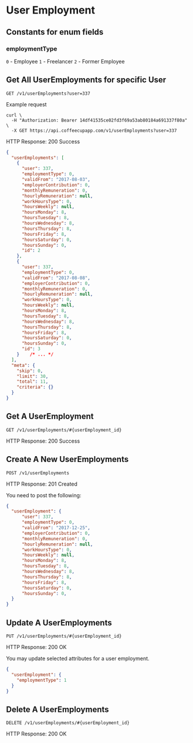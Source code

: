 # User Employment 

## Constants for enum fields

### employmentType

`0` - Employee
`1` - Freelancer
`2` - Former Employee

## Get All UserEmployments for specific User

`GET /v1/userEmployments?user=337`

Example request

```shell
curl \
  -H "Authorization: Bearer 14df41535ce02fd3f69a53ab80184a691337f80a" \
  -X GET https://api.coffeecupapp.com/v1/userEmployments?user=337
```

HTTP Response: 200 Success

```json
{
  "userEmployments": [
    {
      "user": 337,
      "employmentType": 0,
      "validFrom": "2017-08-03",
      "employerContribution": 0,
      "monthlyRemuneration": 0,
      "hourlyRemuneration": null,
      "workHoursType": 0,
      "hoursWeekly": null,
      "hoursMonday": 8,
      "hoursTuesday": 8,
      "hoursWednesday": 8,
      "hoursThursday": 8,
      "hoursFriday": 8,
      "hoursSaturday": 0,
      "hoursSunday": 0,
      "id": 2
    },
    {
      "user": 337,
      "employmentType": 0,
      "validFrom": "2017-08-08",
      "employerContribution": 0,
      "monthlyRemuneration": 0,
      "hourlyRemuneration": null,
      "workHoursType": 0,
      "hoursWeekly": null,
      "hoursMonday": 8,
      "hoursTuesday": 8,
      "hoursWednesday": 8,
      "hoursThursday": 8,
      "hoursFriday": 8,
      "hoursSaturday": 0,
      "hoursSunday": 0,
      "id": 3
    }    /* ... */
  ],
  "meta": {
    "skip": 0,
    "limit": 30,
    "total": 11,
    "criteria": {}
  }
}
```

## Get A UserEmployment

`GET /v1/userEmployments/#{userEmployment_id}`

HTTP Response: 200 Success


## Create A New UserEmployments

`POST /v1/userEmployments`

HTTP Response: 201 Created

You need to post the following:

```json
{
  "userEmployment": {
      "user": 337,
      "employmentType": 0,
      "validFrom": "2017-12-25",
      "employerContribution": 0,
      "monthlyRemuneration": 0,
      "hourlyRemuneration": null,
      "workHoursType": 0,
      "hoursWeekly": null,
      "hoursMonday": 8,
      "hoursTuesday": 8,
      "hoursWednesday": 8,
      "hoursThursday": 8,
      "hoursFriday": 8,
      "hoursSaturday": 0,
      "hoursSunday": 0,
  }
}
```

## Update A UserEmployments

`PUT /v1/userEmployments/#{userEmployment_id}`

HTTP Response: 200 OK

You may update selected attributes for a user employment.

```json
{
  "userEmployment": {
    "employmentType": 1
  }
}
```



## Delete A UserEmployments

`DELETE /v1/userEmployments/#{userEmployment_id}`

HTTP Response: 200 OK

